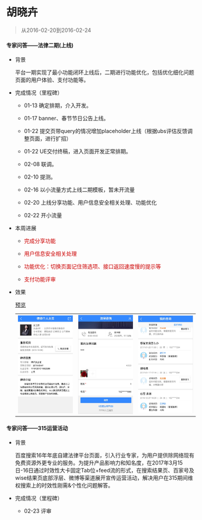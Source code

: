 # 胡晓卉

> 从2016-02-20到2016-02-24

#### 专家问答——法律二期(上线)

- 背景

    平台一期实现了最小功能闭环上线后，二期进行功能优化，包括优化细化问题页面的用户体验、支付功能等。

- 完成情况（里程碑）

    - 01-13 确定排期，介入开发。

    - 01-17 banner、春节节日公告上线。

    - 01-22 提交页带query的情况增加placeholder上线（根据ubs评估反馈调整页面，进行扩招）

    - 01-22 UE交付终稿，进入页面开发正常排期。

	- 02-08 联调。
    
    - 02-10 提测。

    - 02-16 以小流量方式上线二期模板，暂未开流量
    
    - 02-20 上线分享功能、用户信息安全相关处理、功能优化
    
    - 02-22 开小流量
    

- 本周进展
   
    - <p style="color:#c00">完成分享功能</p>
    - <p style="color:#c00">用户信息安全相关处理</p>
    - <p style="color:#c00">功能优化：切换页面记住筛选项、接口返回速度慢的提示等</p>
    - <p style="color:#c00">支付功能评审</p>
    
- 效果

  [预览](https://m.baidu.com/zhuanjia/question#/submit?vn=law&ref=aladdin1)

    <table>
        <tr>
            <td>
                <img src="../2017-02-24/img/huxiaohui02/hxh40.png" width="200px">
            </td>
            <td>
                <img src="../2017-02-24/img/huxiaohui02/hxh41.png" width="200px">
            </td>
            <td>
                <img src="../2017-02-24/img/huxiaohui02/hxh42.png" width="200px">
            </td>
        </tr>
    </table>
    
#### 专家问答——315运营活动

- 背景

    百度搜索16年年底自建法律平台页面，引入行业专家，为用户提供除网络现有免费资源外更专业的服务。为提升产品影响力和知名度，在2017年3月15日-16日通过时效性大卡固定Tab位+feed流的形式，在搜索结果页、百家号及wise结果页底部浮层、微博等渠道展开宣传运营活动，解决用户在315期间维权搜索上的时效性刚需&个性化问题解答。

- 完成情况（里程碑）

    - 02-23 评审
    